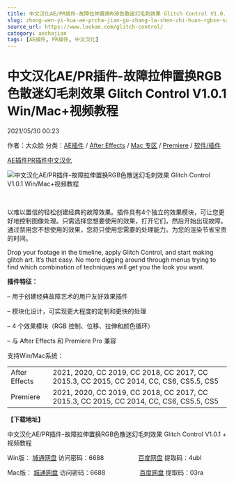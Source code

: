 ```yaml
---
title: 中文汉化AE/PR插件-故障拉伸置换RGB色散迷幻毛刺效果 Glitch Control V1.0.1 Win/Mac+视频教程
slug: zhong-wen-yi-hua-ae-prcha-jian-gu-zhang-la-shen-zhi-huan-rgbse-san-mi-huan-mao-ci-xiao-guo-glitch-control-v1-0-1-win-mac-shi-pin-jiao-cheng
source_url: https://www.lookae.com/glitch-control/
category: aechajian
tags: [AE插件, PR插件, 中文汉化]
---
```

# 中文汉化AE/PR插件-故障拉伸置换RGB色散迷幻毛刺效果 Glitch Control V1.0.1 Win/Mac+视频教程

2021/05/30 00:23

作者：大众脸
分类：[AE插件](https://www.lookae.com/after-effects/aechajian/) / [After Effects](https://www.lookae.com/after-effects/) / [Mac 专区](https://www.lookae.com/mac-osx/) / [Premiere](https://www.lookae.com/qitarjcj/premierezy/) / [软件/插件](https://www.lookae.com/qitarjcj/)

[AE插件](https://www.lookae.com/tag/ae%e6%8f%92%e4%bb%b6/)[PR插件](https://www.lookae.com/tag/pr%e6%8f%92%e4%bb%b6/)[中文汉化](https://www.lookae.com/tag/%e4%b8%ad%e6%96%87%e6%b1%89%e5%8c%96/)

![中文汉化AE/PR插件-故障拉伸置换RGB色散迷幻毛刺效果 Glitch Control V1.0.1 Win/Mac+视频教程](https://www.lookae.com/wp-content/uploads/2021/05/Glitch-Control.jpg "中文汉化AE/PR插件-故障拉伸置换RGB色散迷幻毛刺效果 Glitch Control V1.0.1 Win/Mac+视频教程-LookAE.com")

[﻿﻿﻿](https://cloud.video.taobao.com//play/u/705956171/p/1/e/6/t/1/311951165307.mp4)

以难以置信的轻松创建经典的故障效果。插件具有4个独立的效果模块，可让您更好地控制图像处理。只需选择您想要使用的效果，打开它们，然后开始出现故障。通过禁用您不想使用的效果，您将只使用您需要的处理能力。为您的渲染节省宝贵的时间。

Drop your footage in the timeline, apply Glitch Control, and start making glitch art. It’s that easy. No more digging around through menus trying to find which combination of techniques will get you the look you want.

**插件特征：**

– 用于创建经典故障艺术的用户友好效果插件

– 模块化设计，可实现更大程度的定制和更快的处理

– 4 个效果模块（RGB 控制、位移、拉伸和颜色循环）

– 与 After Effects 和 Premiere Pro 兼容

支持Win/Mac系统：

|  |  |
| --- | --- |
| After Effects | 2021, 2020, CC 2019, CC 2018, CC 2017, CC 2015.3, CC 2015, CC 2014, CC, CS6, CS5.5, CS5 |
| Premiere | 2021, 2020, CC 2019, CC 2018, CC 2017, CC 2015.3, CC 2015, CC 2014, CC, CS6, CS5.5, CS5 |

**【下载地址】**

中文汉化AE/PR插件-故障拉伸置换RGB色散迷幻毛刺效果 Glitch Control V1.0.1 + 视频教程

Win版： [城通网盘](https://089u.com/f/680462-497511444-063092) 访问密码：6688                    [百度网盘](https://pan.baidu.com/s/1FzUfZdDrsx3sKZ4hQ13o9A) 提取码：4ubl

Mac版： [城通网盘](https://089u.com/f/680462-497514611-4b4d1a) 访问密码：6688                    [百度网盘](https://pan.baidu.com/s/16hqQR9m0WYck2vW8MF0_CA) 提取码：03ra

